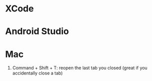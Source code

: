 # XCode

# Android Studio

# Mac

1. Command + Shift + T: reopen the last tab you closed (great if you accidentally close a tab)

